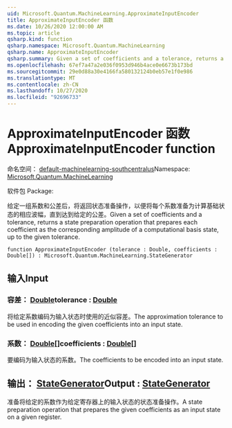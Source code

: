 ```yaml
---
uid: Microsoft.Quantum.MachineLearning.ApproximateInputEncoder
title: ApproximateInputEncoder 函数
ms.date: 10/26/2020 12:00:00 AM
ms.topic: article
qsharp.kind: function
qsharp.namespace: Microsoft.Quantum.MachineLearning
qsharp.name: ApproximateInputEncoder
qsharp.summary: Given a set of coefficients and a tolerance, returns a state preparation operation that prepares each coefficient as the corresponding amplitude of a computational basis state, up to the given tolerance.
ms.openlocfilehash: 67ef7a47a2e036f0953d946b4ace0e6673b173bd
ms.sourcegitcommit: 29e0d88a30e4166fa580132124b0eb57e1f0e986
ms.translationtype: MT
ms.contentlocale: zh-CN
ms.lasthandoff: 10/27/2020
ms.locfileid: "92696733"
---
```

# <a name="approximateinputencoder-function"></a><span data-ttu-id="e0cb7-102">ApproximateInputEncoder 函数</span><span class="sxs-lookup"><span data-stu-id="e0cb7-102">ApproximateInputEncoder function</span></span>

<span data-ttu-id="e0cb7-103">命名空间： [default-machinelearning-southcentralus](xref:Microsoft.Quantum.MachineLearning)</span><span class="sxs-lookup"><span data-stu-id="e0cb7-103">Namespace: [Microsoft.Quantum.MachineLearning](xref:Microsoft.Quantum.MachineLearning)</span></span>

<span data-ttu-id="e0cb7-104">软件包 [](https://nuget.org/packages/)</span><span class="sxs-lookup"><span data-stu-id="e0cb7-104">Package: [](https://nuget.org/packages/)</span></span>


<span data-ttu-id="e0cb7-105">给定一组系数和公差后，将返回状态准备操作，以便将每个系数准备为计算基础状态的相应波幅，直到达到给定的公差。</span><span class="sxs-lookup"><span data-stu-id="e0cb7-105">Given a set of coefficients and a tolerance, returns a state preparation operation that prepares each coefficient as the corresponding amplitude of a computational basis state, up to the given tolerance.</span></span>

```qsharp
function ApproximateInputEncoder (tolerance : Double, coefficients : Double[]) : Microsoft.Quantum.MachineLearning.StateGenerator
```


## <a name="input"></a><span data-ttu-id="e0cb7-106">输入</span><span class="sxs-lookup"><span data-stu-id="e0cb7-106">Input</span></span>

### <a name="tolerance--double"></a><span data-ttu-id="e0cb7-107">容差： [Double](xref:microsoft.quantum.lang-ref.double)</span><span class="sxs-lookup"><span data-stu-id="e0cb7-107">tolerance : [Double](xref:microsoft.quantum.lang-ref.double)</span></span>

<span data-ttu-id="e0cb7-108">将给定系数编码为输入状态时使用的近似容差。</span><span class="sxs-lookup"><span data-stu-id="e0cb7-108">The approximation tolerance to be used in encoding the given coefficients into an input state.</span></span>


### <a name="coefficients--double"></a><span data-ttu-id="e0cb7-109">系数： [Double](xref:microsoft.quantum.lang-ref.double)[]</span><span class="sxs-lookup"><span data-stu-id="e0cb7-109">coefficients : [Double](xref:microsoft.quantum.lang-ref.double)[]</span></span>

<span data-ttu-id="e0cb7-110">要编码为输入状态的系数。</span><span class="sxs-lookup"><span data-stu-id="e0cb7-110">The coefficients to be encoded into an input state.</span></span>



## <a name="output--stategenerator"></a><span data-ttu-id="e0cb7-111">输出： [StateGenerator](xref:Microsoft.Quantum.MachineLearning.StateGenerator)</span><span class="sxs-lookup"><span data-stu-id="e0cb7-111">Output : [StateGenerator](xref:Microsoft.Quantum.MachineLearning.StateGenerator)</span></span>

<span data-ttu-id="e0cb7-112">准备将给定的系数作为给定寄存器上的输入状态的状态准备操作。</span><span class="sxs-lookup"><span data-stu-id="e0cb7-112">A state preparation operation that prepares the given coefficients as an input state on a given register.</span></span>